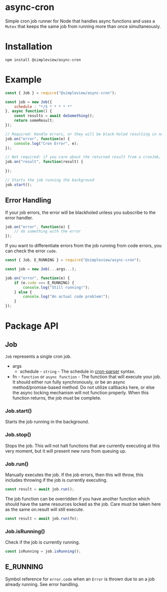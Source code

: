 # async-cron
Simple cron job runner for Node that handles async functions and uses a `Mutex` that keeps the same job from running more than once simultaneously.

# Installation

```
npm install @simpleview/async-cron
```

# Example

```js
const { Job } = require("@simpleview/async-cron");

const job = new Job({
	schedule : "*/5 * * * * *"
}, async function() {
	const results = await doSomething();
	return someResult;
});

// Required: Handle errors, or they will be black-holed resulting in not knowing that your crons are failing
job.on("error", function(e) {
	console.log("Cron Error", e);
});

// Not required: if you care about the returned result from a cronJob, you can do something with it here
job.on("result", function(result) {
	
});

// Starts the job running the background
job.start();
```

## Error Handling

If your job errors, the error will be blackholed unless you subscribe to the error handler.

```js
job.on("error", function(e) {
	// do something with the error
});
```

If you want to differentiate errors from the job running from code errors, you can check the error `code`.

```js
const { Job, E_RUNNING } = require("@simpleview/async-cron");

const job = new Job(...args...);

job.on("error", function(e) {
	if (e.code === E_RUNNING) {
		console.log("Still running!");
	} else {
		console.log("An actual code problem!");
	}
});
```

# Package API

## Job

`Job` represents a single cron job.

* args
	* schedule - `string` - The schedule in [cron-parser](https://www.npmjs.com/package/cron-parser) syntax.
* fn - `function` or `async function` - The function that will execute your job. It should either run fully synchronously, or be an async method/promise-based method. Do not utilize callbacks here, or else the async locking mechanism will not function properly. When this function returns, the job must be complete.

### Job.start()

Starts the job running in the background.

### Job.stop()

Stops the job. This will not halt functions that are currently executing at this very moment, but it will present new runs from queuing up.

### Job.run()

Manually executes the job. If the job errors, then this will throw, this includes throwing if the job is currently executing.

```js
const result = await job.run();
```

The job function can be overridden if you have another function which should have the same resources locked as the job. Care must be taken here as the same on.result will still execute.

```js
const result = await job.run(fn);
```

### Job.isRunning()

Check if the job is currently running.

```js
const isRunning = job.isRunning();
```

## E_RUNNING

Symbol reference for `error.code` when an `Error` is thrown due to an a job already running. See error handling.